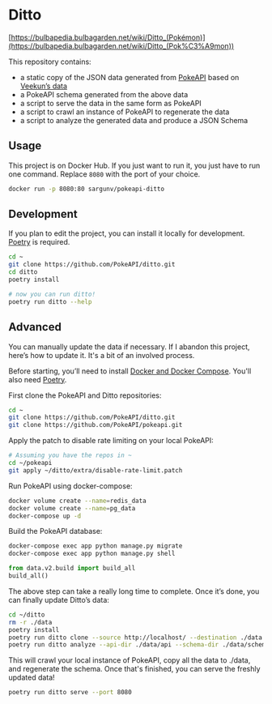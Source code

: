 # Ditto

[https://bulbapedia.bulbagarden.net/wiki/Ditto_(Pokémon)](https://bulbapedia.bulbagarden.net/wiki/Ditto_(Pok%C3%A9mon))

This repository contains:

 -   a static copy of the JSON data generated from
     [PokeAPI](https://github.com/PokeAPI/pokeapi) based on
     [Veekun’s data](https://github.com/veekun/pokedex)
 -   a PokeAPI schema generated from the above data
 -   a script to serve the data in the same form as PokeAPI
 -   a script to crawl an instance of PokeAPI to regenerate the data
 -   a script to analyze the generated data and produce a JSON Schema

## Usage

This project is on Docker Hub. If you just want to run it, you just have
to run one command. Replace `8080` with the port of your choice.

``` bash
docker run -p 8080:80 sargunv/pokeapi-ditto
```

## Development

If you plan to edit the project, you can install it locally for
development. [Poetry](https://poetry.eustace.io/) is required.

``` bash
cd ~
git clone https://github.com/PokeAPI/ditto.git
cd ditto
poetry install

# now you can run ditto!
poetry run ditto --help
```

## Advanced

You can manually update the data if necessary. If I abandon this
project, here’s how to update it. It's a bit of an involved process.

Before starting, you’ll need to install [Docker and Docker
Compose](https://docs.docker.com/compose/install/). You'll
also need [Poetry](https://poetry.eustace.io/).

First clone the PokeAPI and Ditto repositories:

``` bash
cd ~
git clone https://github.com/PokeAPI/ditto.git
git clone https://github.com/PokeAPI/pokeapi.git
```

Apply the patch to disable rate limiting on your local PokeAPI:

``` bash
# Assuming you have the repos in ~
cd ~/pokeapi
git apply ~/ditto/extra/disable-rate-limit.patch
```

Run PokeAPI using docker-compose:

``` bash
docker volume create --name=redis_data
docker volume create --name=pg_data
docker-compose up -d
```

Build the PokeAPI database:

``` bash
docker-compose exec app python manage.py migrate
docker-compose exec app python manage.py shell
```

``` python
from data.v2.build import build_all
build_all()
```

The above step can take a really long time to complete. Once it’s done,
you can finally update Ditto’s data:

``` bash
cd ~/ditto
rm -r ./data
poetry install
poetry run ditto clone --source http://localhost/ --destination ./data
poetry run ditto analyze --api-dir ./data/api --schema-dir ./data/schema
```

This will crawl your local instance of PokeAPI, copy all the data to
./data, and regenerate the schema. Once that's finished, you can serve
the freshly updated data!

``` bash
poetry run ditto serve --port 8080
```

